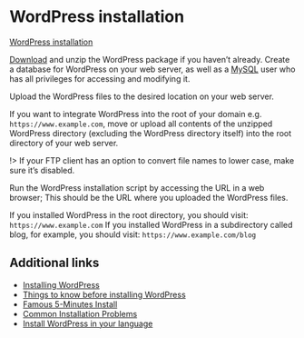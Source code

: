 # WordPress installation 

[WordPress installation](https://player.vimeo.com/video/81679234 ':include :type=iframe width=100% height=376px')

[Download](https://wordpress.org/download/) and unzip the WordPress package if you haven’t already.
Create a database for WordPress on your web server, as well as a [MySQL](http://codex.wordpress.org/Glossary#MySQL) user who has all privileges for accessing and modifying it.

Upload the WordPress files to the desired location on your web server.

If you want to integrate WordPress into the root of your domain e.g. ```https://www.example.com```, move or upload all contents of the unzipped WordPress directory (excluding the WordPress directory itself) into the root directory of your web server.

!> If your FTP client has an option to convert file names to lower case, make sure it’s disabled.

Run the WordPress installation script by accessing the URL in a web browser; This should be the URL where you uploaded the WordPress files.

If you installed WordPress in the root directory, you should visit: ```https://www.example.com``` If you installed WordPress in a subdirectory called blog, for example, you should visit: ```https://www.example.com/blog```

## Additional links

* [Installing WordPress](http://codex.wordpress.org/Installing_WordPress)
* [Things to know before installing WordPress](http://codex.wordpress.org/Installing_WordPress#Things_to_Know_Before_Installing_WordPress)
* [Famous 5-Minutes Install](http://codex.wordpress.org/Installing_WordPress#Famous_5-Minute_Install)
* [Common Installation Problems](http://codex.wordpress.org/Installing_WordPress#Common_Installation_Problems)
* [Install WordPress in your language](http://codex.wordpress.org/Installing_WordPress_in_Your_Language)
